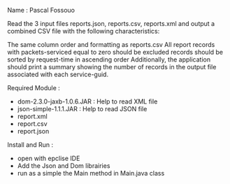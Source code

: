 Name : Pascal Fossouo

Read the 3 input files reports.json, reports.csv, reports.xml and output a combined CSV file with the following characteristics:

The same column order and formatting as reports.csv
All report records with packets-serviced equal to zero should be excluded
records should be sorted by request-time in ascending order
Additionally, the application should print a summary showing the number of records in the output file associated with each service-guid.



Required Module :
- dom-2.3.0-jaxb-1.0.6.JAR : Help to read XML file
- json-simple-1.1.1.JAR : Help to read JSON file
- report.xml
- report.csv
- report.json


Install and Run :
- open with epclise IDE
- Add the Json and Dom librairies 
- run as a simple the Main method in Main.java class


